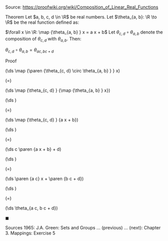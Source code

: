 # 

Source: https://proofwiki.org/wiki/Composition_of_Linear_Real_Functions

Theorem
Let $a, b, c, d \in \R$ be real numbers.
Let $\theta_{a, b}: \R \to \R$  be the real function defined as:

$\forall x \in \R: \map {\theta_{a, b} } x = a x + b$
Let $\theta_{c, d} \circ \theta_{a, b}$ denote the composition of $\theta_{c, d}$ with $\theta_{a, b}$.
Then:

$\theta_{c, d} \circ \theta_{a, b} = \theta_{a c, b c + d}$


Proof













\(\ds \map {\paren {\theta_{c, d} \circ \theta_{a, b} } } x\)

\(=\)







\(\ds \map {\theta_{c, d} } {\map {\theta_{a, b} } x}\)




















\(\ds \)

\(=\)







\(\ds \map {\theta_{c, d} } {a x + b}\)




















\(\ds \)

\(=\)







\(\ds c \paren {a x + b} + d\)




















\(\ds \)

\(=\)







\(\ds \paren {a c} x + \paren {b c + d}\)




















\(\ds \)

\(=\)







\(\ds \theta_{a c, b c + d}\)









$\blacksquare$


Sources
1965: J.A. Green: Sets and Groups ... (previous) ... (next): Chapter $3$. Mappings: Exercise $5$




